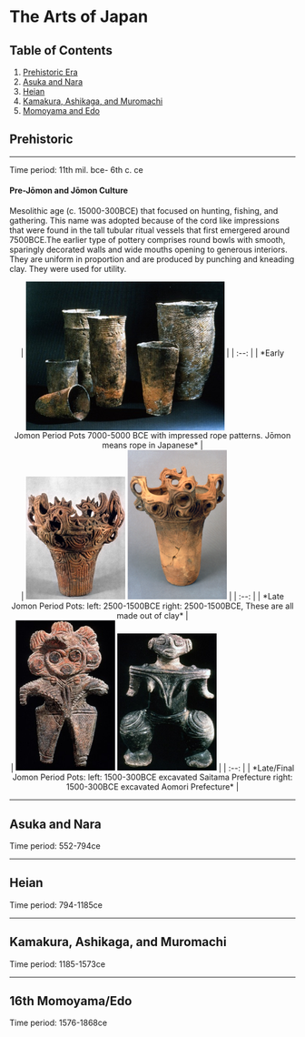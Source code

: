 # The Arts of Japan

## Table of Contents
1. [Prehistoric Era](#prehistoric)
2. [Asuka and Nara](#asuka)
3. [Heian](#heian)
4. [Kamakura, Ashikaga, and Muromachi](#kamakura)
5. [Momoyama and Edo](#edo)
 
## Prehistoric <a name="prehistoric"></a>

---

Time period: 11th mil. bce- 6th c. ce

#### Pre-Jōmon and Jōmon Culture  
Mesolithic age (c. 15000-300BCE) that focused on hunting, fishing, and gathering. This name was adopted because of the cord like impressions that were found in the tall tubular ritual vessels that first emergered around 7500BCE.The earlier type of pottery comprises round bowls with smooth, sparingly decorated walls and wide mouths opening to generous interiors. They are uniform in proportion and are produced by punching and kneading clay. They were used for utility.  

<center>
| <img src="img/ARHI/earlyjo.jpg" alt="Early Jomon Period Pots 7000-5000BCE" width="350px" align="middle"> |
| :--:                                                                                                     |
| *Early Jomon Period Pots 7000-5000 BCE with impressed rope patterns. Jōmon means rope in Japanese*       |
</center>

<center>
| <img src="img/ARHI/latejoleft.jpg" alt="Late Period: 2500-1500BCE" width="175px"> <img src="img/ARHI/latejoright.jpg" alt="Late Period: 2500-1500BCE" width="175px"> |
| :--:                                                                                                                                                                 |
| *Late Jomon Period Pots: left: 2500-1500BCE right: 2500-1500BCE, These are all made out of clay*                                                                    |
</center>

<center>
| <img src="img/ARHI/finaljoleft.jpg" alt="Final Period: 2500-1500BCE" width="175px"> <img src="img/ARHI/finaljoright.jpg" alt="Final Period: 2500-1500BCE" width="175px"> |
| :--:                                                                                                                                                                     |
| *Late/Final Jomon Period Pots: left: 1500-300BCE excavated Saitama Prefecture right: 1500-300BCE excavated Aomori Prefecture*                                            |
</center>

---

## Asuka and Nara <a name="asuka"></a>

Time period: 552-794ce

---

## Heian <a name="heian"></a>

Time period: 794-1185ce

---

## Kamakura, Ashikaga, and Muromachi <a name="kamakura"></a>

Time period: 1185-1573ce

---

## 16th Momoyama/Edo <a name="edo"></a>

Time period: 1576-1868ce

